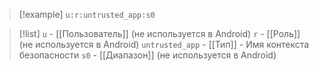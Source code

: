 
> [!example] 
> `u:r:untrusted_app:s0`

> [!list] 
> `u` - [[Пользователь]] (не используется в Android)
> `r` - [[Роль]] (не используется в Android)
> `untrusted_app` - [[Тип]] - Имя контекста безопасности
> `s0` - [[Диапазон]] (не используется в Android)





